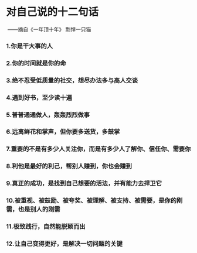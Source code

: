 # 对自己说的十二句话

​																						——摘自《一年顶十年》 剽悍一只猫

### 1.你是干大事的人

### 2.你的时间就是你的命

### 3.绝不忍受低质量的社交，想尽办法多与高人交谈

### 4.遇到好书，至少读十遍

### 5.普普通通做人，轰轰烈烈做事

### 6.远离鲜花和掌声，但你要多送货，多鼓掌

### 7.重要的不是有多少人关注你，而是有多少人了解你、信任你、需要你

### 8.利他是最好的利己，帮别人赚到，你也会赚到

### 9.真正的成功，是找到自己想要的活法，并有能力去捍卫它

### 10.被重视、被鼓励、被夸奖、被理解、被支持、被需要，是你的刚需，也是别人的刚需

### 11.极致践行，自然能脱颖而出

### 12.让自己变得更好，是解决一切问题的关键